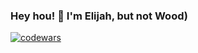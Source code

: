 ### Hey hou! 👋 I'm Elijah, but not Wood) 

[![codewars](https://www.codewars.com/users/Elijah_Di/badges/large)](https://www.codewars.com/users/Elijah_Di) 
<!--
**DiaElijah/DiaElijah** is a ✨ _special_ ✨ repository because its `README.md` (this file) appears on your GitHub profile.

Here are some ideas to get you started:

- 🔭 I’m currently working on ...
- 🌱 I’m currently learning ...
- 👯 I’m looking to collaborate on ...
- 🤔 I’m looking for help with ...
- 💬 Ask me about ...
- 📫 How to reach me: ...
- 😄 Pronouns: ...
- ⚡ Fun fact: ...
-->

